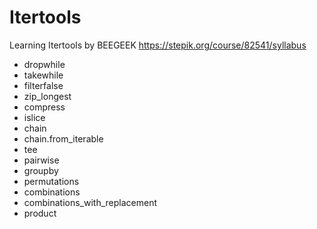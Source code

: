 # Itertools
Learning Itertools by BEEGEEK https://stepik.org/course/82541/syllabus

* dropwhile
* takewhile
* filterfalse
* zip_longest
* compress
* islice
* chain
* chain.from_iterable
* tee
* pairwise
* groupby
* permutations
* combinations
* combinations_with_replacement
* product
